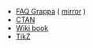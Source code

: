 * [FAQ Grappa](http://www.grappa.univ-lille3.fr/FAQ-LaTeX/index.php#index) ( [mirror](https://2001-faq-latex.fr/) )
* [CTAN](http://www.ctan.org/) 
* [Wiki book](https://en.wikibooks.org/wiki/LaTeX) 
* [TikZ](http://math.et.info.free.fr/TikZ/index.html) 

